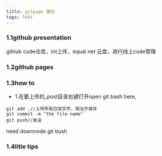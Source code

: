```yaml
---
title: gitpage 建站
tags: TeXt
---
```

### 1.1github presentation

github code仓库，int上传，equal net 云盘，进行线上code管理

### 1.2github pages

### 1.3how to

- 1.在要上传的_post目录右键打开open git bash here,

```git
git add .//上传所有已改文件，相当于装车
git commit -m "the file name"
git push//发送
```

need downnode git bush

### 1.4litle tips
 